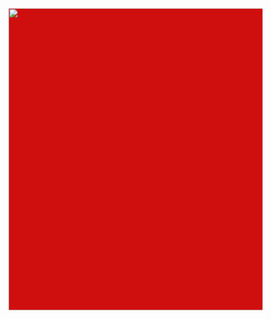 


<body>

<div aling="center" style="background-color:#CF0E0E">
  <img src="https://github.com/WillDev230/PulsaParaVer/blob/main/Logov1.png" width="600" />
</div>

</body>

